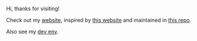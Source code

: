 Hi, thanks for visiting!

Check out my [website](https://onkardeshpande.com), inspired by [this website](https://leerob.io/) and maintained in [this repo](https://github.com/oddgr8/oddgr8).

Also see my [dev env](https://github.com/oddgr8/config).
